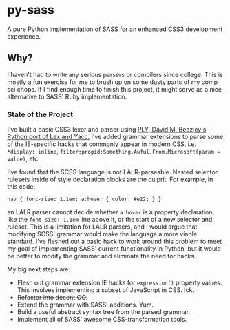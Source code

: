 py-sass
=======

A pure Python implementation of SASS for an enhanced CSS3 development experience.

## Why?

I haven't had to write any serious parsers or compilers since college. This is mostly a fun exercise for me 
to brush up on some dusty parts of my comp sci chops. If I find enough time to finish this project, it might
serve as a nice alternative to SASS' Ruby implementation.

### State of the Project

I've built a basic CSS3 lexer and parser using
<a href="https://github.com/dabeaz/ply" target="_blank">PLY, David M. Beazley's Python port of Lex and Yacc.</a>
I've added grammar extensions to parse some of the IE-specific hacks that commonly appear in modern CSS,
i.e. `*display: inline`, `filter:progid:Something.Awful.From.Microsoft(param = value)`, etc.

I've found that the SCSS language is not LALR-parseable. Nested selector rulesets inside of
style declaration blocks are the culprit. For example, in this code:

<code>nav {
    font-size: 1.1em;
    a:hover {
        color: #e22;
    }
}
</code>

an LALR parser cannot decide whether `a:hover` is a property declaration, like the `font-size: 1.1em` line above it,
or the start of a new selector and ruleset. This is a limitation for LALR parsers, and I would argue that modifying 
SCSS' grammar would make the language a more viable standard. I've fleshed out a basic hack to work around this
problem to meet my goal of implementing SASS' current functionality in Python, but it would be better to modify the
grammar and eliminate the need for hacks.

My big next steps are:
* Flesh out grammar extension IE hacks for `expression()` property values. This involves implementing a subset of 
JavaScript in CSS. Ick.
* <del>Refactor into decent OO.</del>
* Extend the grammar with SASS' additions. Yum.
* Build a useful abstract syntax tree from the parsed grammar.
* Implement all of SASS' awesome CSS-transformation tools.
